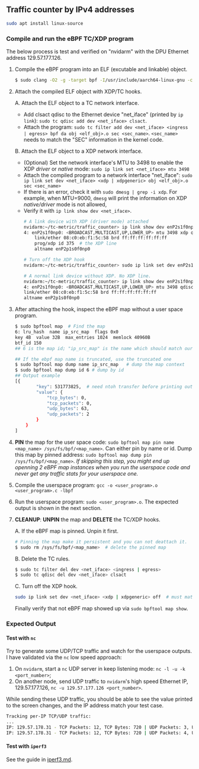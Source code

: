 ## Traffic counter by IPv4 addresses


```bash
sudo apt install linux-source
```

### Compile and run the eBPF TC/XDP program
The below process is test and verified on "nvidarm" with the DPU Ethernet address 129.57.177.126.

1. Compile the eBPF program into an ELF (excutable and linkable) object.
    ```bash
    $ sudo clang -O2 -g -target bpf -I/usr/include/aarch64-linux-gnu -c <kernel_program>.c -o <elf_obj>.o  # "-g" is required to show debug information
    ```
2. Attach the compiled ELF object with XDP/TC hooks.
   
   A. Attach the ELF object to a TC network interface. 
   - Add clsact qdisc to the Ethernet device "net_iface" (printed by `ip link`): `sudo tc qdisc add dev <net_iface> clsact`.
   - Attach the program: `sudo tc filter add dev <net_iface> <ingress | egress> bpf da obj <elf_obj>.o sec <sec_name>`. `<sec_name>` needs to match the "SEC" information in the kernel code.
  
   B. Attach the ELF object to a XDP network interface.
   - (Optional) Set the network interface's MTU to 3498 to enable the XDP *driver* or *native* mode: `sudo ip link set <net_iface> mtu 3498`
   - Attach the compiled program to a network interface "net_iface": `sudo ip link set dev <net_iface> <xdp | xdpgeneric> obj <elf_obj>.o sec <sec_name>`
   - If there is an error, check it with `sudo dmesg | grep -i xdp`. For example, when MTU=9000, `dmesg` will print the information on XDP *native/driver* mode is not allowed, 
   - Verify it with `ip link show dev <net_iface>`.
        ```bash
        # A link device with XDP (driver mode) attached
        nvidarm:~/tc-metric/traffic_counter> ip link show dev enP2s1f0np0
        4: enP2s1f0np0: <BROADCAST,MULTICAST,UP,LOWER_UP> mtu 3498 xdp qdisc mq state UP mode DEFAULT group default qlen 1000
            link/ether 08:c0:eb:f1:5c:58 brd ff:ff:ff:ff:ff:ff
            prog/xdp id 375  # the XDP line
            altname enP2p1s0f0np0
    
        # Turn off the XDP hook
        nvidarm:~/tc-metric/traffic_counter> sudo ip link set dev enP2s1f0np0 xdp off

        # A normal link device without XDP. No XDP line.
        nvidarm:~/tc-metric/traffic_counter> ip link show dev enP2s1f0np0
        4: enP2s1f0np0: <BROADCAST,MULTICAST,UP,LOWER_UP> mtu 3498 qdisc mq state UP mode DEFAULT group default qlen 1000
        link/ether 08:c0:eb:f1:5c:58 brd ff:ff:ff:ff:ff:ff
        altname enP2p1s0f0np0
        ```
3. After attaching the hook, inspect the eBPF map without a user space program.
  
    ```bash
    $ sudo bpftool map  # Find the map
    6: lru_hash  name ip_src_map  flags 0x0
    key 4B  value 32B  max_entries 1024  memlock 40960B
    btf_id 150
    ## 6 is the map id; "ip_src_map" is the name which should match our definition in the C eBPF kernel code

    ## If the ebpf map name is truncated, use the truncated one 
    $ sudo bpftool map dump name ip_src_map   # dump the map context
    $ sudo bpftool map dump id 6 # dump by id
    ## Output example
    [{
            "key": 531773825,  # need ntoh transfer before printing out the IP
            "value": {
                "tcp_bytes": 0,
                "tcp_packets": 0,
                "udp_bytes": 63,
                "udp_packets": 2
            }
        }
    ]
    ```

4. **PIN** the map for the user space code: `sudo bpftool map pin name <map_name> /sys/fs/bpf/<map_name>`. Can either pin by name or id. Dump this map by pinned address: `sudo bpftool map dump pin /sys/fs/bpf/<map_name>`. *If skipping this step, you might end up openning 2 eBPF map instances when you run the userspace code and never get any traffic stats for your userspace one.*

5. Compile the userspace program: `gcc -o <user_program>.o <user_program>.c -lbpf`
6. Run the userspace program: `sudo <user_program>.o`. The expected output is shown in the next section.

7. **CLEANUP**: **UNPIN** the map and **DELETE** the TC/XDP hooks.
   
   A. If the eBPF map is pinned. Unpin it first.
    ```bash
    # Pinning the map make it persistent and you can not deattach it.
    $ sudo rm /sys/fs/bpf/<map_name>  # delete the pinned map
    ```
   B. Delete the TC rules.
    ```bash
    $ sudo tc filter del dev <net_iface> <ingress | egress>
    $ sudo tc qdisc del dev <net_iface> clsact
    ```
   C. Turn off the XDP hook.
   ```bash
   sudo ip link set dev <net_iface> <xdp | xdpgeneric> off  # must match the XDP turn-on mode
   ```

    Finally verify that not eBPF map showed up via `sudo bpftool map show`.


### Expected Output

#### Test with `nc`
Try to generate some UDP/TCP traffic and watch for the userspace outputs. I have validated via the `nc` low speed approach:

1. On `nvidarm`, start a `nc` UDP server in keep listening mode: `nc -l -u -k <port_number>`;
2. On another node, send UDP traffic to `nvidarm`'s high speed Ethernet IP, 129.57.177.126, `nc -u 129.57.177.126 <port_number>`.

While sending these UDP traffic, you should be able to see the value printed to the screen changes, and the IP address match your test case.

```bash
Tracking per-IP TCP/UDP traffic:
...
IP: 129.57.178.31 - TCP Packets: 12, TCP Bytes: 720 | UDP Packets: 3, UDP Bytes: 120
IP: 129.57.178.31 - TCP Packets: 12, TCP Bytes: 720 | UDP Packets: 4, UDP Bytes: 153  # Recieved another tc UDP packet
```

#### Test with `iperf3`

See the guide in [iperf3.md](../docs-general/iperf3.md).
